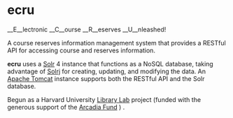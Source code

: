 ecru
====

__E__lectronic __C__ourse __R__eserves __U__nleashed!

A course reserves information management system that provides a RESTful API for accessing course and reserves information.


__ecru__ uses a [Solr](http://lucene.apache.org/solr/index.html) 4 instance that functions as a NoSQL database, taking advantage of [Solrj](https://wiki.apache.org/solr/Solrj) for creating, updating, and modifying the data.  An [Apache Tomcat](http://lucene.apache.org/solr/index.html) instance supports both the RESTful API and the Solr database.

Begun as a Harvard University [Library Lab](https://osc.hul.harvard.edu/liblab)  project (funded with the generous support of the [Arcadia Fund](http://www.arcadiafund.org.uk/) ) .

